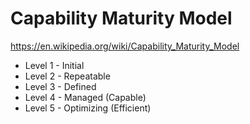 # Capability Maturity Model

<https://en.wikipedia.org/wiki/Capability_Maturity_Model>

-   Level 1 - Initial
-   Level 2 - Repeatable
-   Level 3 - Defined
-   Level 4 - Managed (Capable)
-   Level 5 - Optimizing (Efficient)